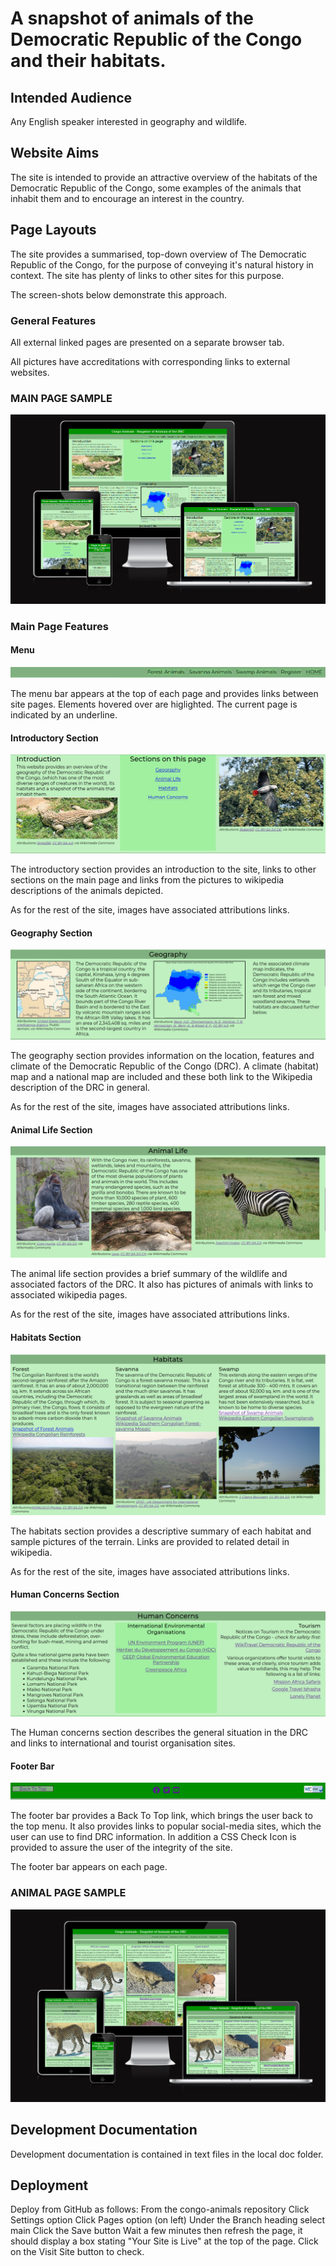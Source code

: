 # A snapshot of animals of the Democratic Republic of the Congo and their habitats.

## Intended Audience
Any English speaker interested in geography and wildlife.

## Website Aims
The site is intended to provide an attractive overview of the habitats of 
the Democratic Republic of the Congo, some examples of the animals that inhabit them 
and to encourage an interest in the country.

## Page Layouts
The site provides a summarised, top-down overview of The Democratic Republic of the Congo,
for the purpose of conveying it's natural history in context. The site has plenty of links
to other sites for this purpose.

The screen-shots below demonstrate this approach.

### General Features
All external linked pages are presented on a separate browser tab.

All pictures have accreditations with corresponding links to external websites.

### MAIN PAGE SAMPLE

![Snapshot Main Page](/assets/images/readme-images/congo-animals-samples.png)

### Main Page Features

#### Menu

![Snapshot Menu Bar](/assets/images/readme-images/menu-sample.png)

The menu bar appears at the top of each page and provides links between
site pages. Elements hovered over are higlighted. The current page is indicated
by an underline.

#### Introductory Section

![Snapshot Introductory Section](/assets/images/readme-images/introductory-sample.png)

The introductory section provides an introduction to the site, links to other sections on
the main page and links from the pictures to wikipedia descriptions of the animals
depicted.

As for the rest of the site, images have associated attributions links.

#### Geography Section

![Snapshot Geography Section](/assets/images/readme-images/geography-sample.png)

The geography section provides information on the location, features and climate
of the Democratic Republic of the Congo (DRC). A climate (habitat) map and a
national map are included and these both link to the Wikipedia description of 
the DRC in general.

As for the rest of the site, images have associated attributions links.

#### Animal Life Section

![Snapshot Animal Life Section](/assets/images/readme-images/animal-life-sample.png)

The animal life section provides a brief summary of the wildlife and associated
factors of the DRC. It also has pictures of animals with links to associated
wikipedia pages.

As for the rest of the site, images have associated attributions links.

#### Habitats Section

![Snapshot Habitats Section](/assets/images/readme-images/habitats-sample.png)

The habitats section provides a descriptive summary of each habitat and sample 
pictures of the terrain. Links are provided to related detail in wikipedia.

As for the rest of the site, images have associated attributions links.

#### Human Concerns Section

![Snapshot Human Concerns Section](/assets/images/readme-images/human-concerns-sample.png)

The Human concerns section describes the general situation in the DRC and links to
international and tourist organisation sites.

#### Footer Bar

![Snapshot Footer Bar](/assets/images/readme-images/footer-sample.png)

The footer bar provides a Back To Top link, which brings the user back to the
top menu. It also provides links to popular social-media sites, which the user
can use to find DRC information. In addition a CSS Check Icon is provided to
assure the user of the integrity of the site.

The footer bar appears on each page.

### ANIMAL PAGE SAMPLE

![Snapshot Savanna Animals](/assets/images/readme-images/savanna-animals-samples.png)

## Development Documentation
Development documentation is contained in text files in the local doc folder.

## Deployment
Deploy from GitHub as follows:
    From the congo-animals repository
    Click Settings option
    Click Pages option (on left)
    Under the Branch heading select main
    Click the Save button
    Wait a few minutes then refresh the page, it should display
        a box stating "Your Site is Live" at the top of the page.
    Click on the Visit Site button to check.